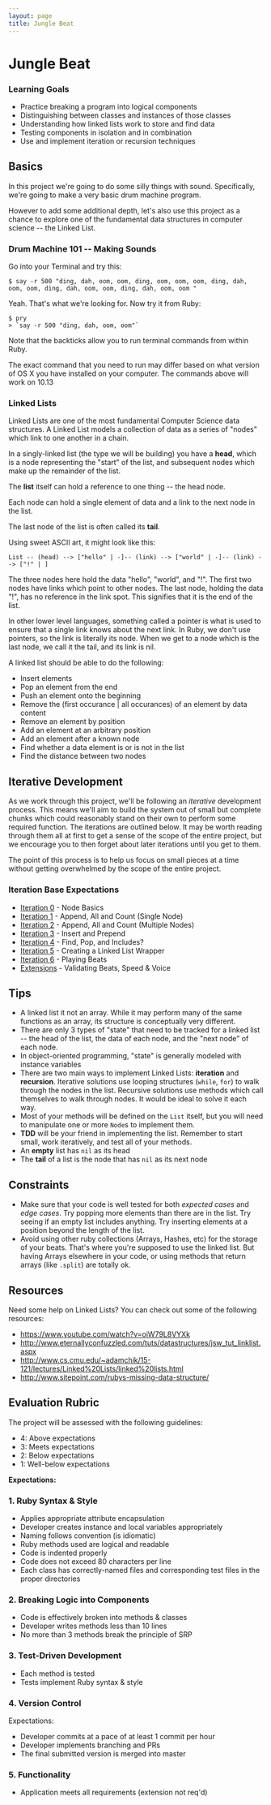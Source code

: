 ```yaml
---
layout: page
title: Jungle Beat
---
```


# Jungle Beat
### Learning Goals

* Practice breaking a program into logical components
* Distinguishing between classes and instances of those classes
* Understanding how linked lists work to store and find data
* Testing components in isolation and in combination
* Use and implement iteration or recursion techniques

## Basics

In this project we're going to do some silly things with sound. Specifically, we're going to make a very basic drum machine program.

However to add some additional depth, let's also use this project as a chance to explore one of the fundamental data structures in computer science -- the Linked List.

### Drum Machine 101 -- Making Sounds

Go into your Terminal and try this:

```
$ say -r 500 "ding, dah, oom, oom, ding, oom, oom, oom, ding, dah, oom, oom, ding, dah, oom, oom, ding, dah, oom, oom "
```

Yeah. That's what we're looking for. Now try it from Ruby:

```
$ pry
> `say -r 500 "ding, dah, oom, oom"`
```

Note that the backticks allow you to run terminal commands from within Ruby.

The exact command that you need to run may differ based on what version of OS X
you have installed on your computer. The commands above will work on 10.13

### Linked Lists

Linked Lists are one of the most fundamental Computer Science data structures. A Linked List models a collection of data as a series of "nodes" which link to one another in a chain.

In a singly-linked list (the type we will be building) you have a __head__, which is a node representing the "start" of the list, and subsequent nodes which make up the remainder of the list.

The __list__ itself can hold a reference to one thing -- the head node.

Each node can hold a single element of data and a link to the next node in the list.

The last node of the list is often called its __tail__.

Using sweet ASCII art, it might look like this:

```
List -- (head) --> ["hello" | -]-- (link) --> ["world" | -]-- (link) --> ["!" | ]
```

The three nodes here hold the data "hello", "world", and "!". The first two nodes have links which point to other nodes. The last node, holding the data "!", has no reference in the link spot. This signifies that it is the end of the list.

In other lower level languages, something called a pointer is what is used to ensure that a single link knows about the next link. In Ruby, we don't use pointers, so the link is literally its node. When we get to a node which is the last node, we call it the tail, and its link is nil.

A linked list should be able to do the following:


* Insert elements
* Pop an element from the end
* Push an element onto the beginning
* Remove the (first occurance | all occurances) of an element by data content
* Remove an element by position
* Add an element at an arbitrary position
* Add an element after a known node
* Find whether a data element is or is not in the list
* Find the distance between two nodes

## Iterative Development

As we work through this project, we'll be following an _iterative_ development process. This means we'll aim to build the system out of small but complete chunks which could reasonably stand on their own to perform some required function. The iterations are outlined below. It may be worth reading through them all at first to get a sense of the scope of the entire project, but we encourage you to then forget about later iterations until you get to them.

The point of this process is to help us focus on small pieces at a time without getting overwhelmed by the scope of the entire project.

### Iteration Base Expectations

* [Iteration 0](jungle_beat_iterations/iteration_0) - Node Basics
* [Iteration 1](jungle_beat_iterations/iteration_1) - Append, All and Count (Single Node)
* [Iteration 2](jungle_beat_iterations/iteration_2) - Append, All and Count (Multiple Nodes)
* [Iteration 3](jungle_beat_iterations/iteration_3) - Insert and Prepend
* [Iteration 4](jungle_beat_iterations/iteration_4) - Find, Pop, and Includes?
* [Iteration 5](jungle_beat_iterations/iteration_5) - Creating a Linked List Wrapper
* [Iteration 6](jungle_beat_iterations/iteration_6) - Playing Beats
* [Extensions](jungle_beat_iterations/extensions) - Validating Beats, Speed & Voice

## Tips

* A linked list it not an array. While it may perform many of the same functions as an array, its structure is conceptually very different.
* There are only 3 types of "state" that need to be tracked for a linked list -- the head of the list, the data of each node, and the "next node" of each node.
* In object-oriented programming, "state" is generally modeled with instance variables
* There are two main ways to implement Linked Lists: __iteration__ and __recursion__. Iterative solutions use looping structures (`while`, `for`) to walk through the nodes in the list. Recursive solutions use methods which call themselves to walk through nodes. It would be ideal to solve it each way.
* Most of your methods will be defined on the `List` itself, but you will need to manipulate one or more `Node`s to implement them.
* __TDD__ will be your friend in implementing the list. Remember to start small, work iteratively, and test all of your methods.
* An __empty__ list has `nil` as its head
* The __tail__ of a list is the node that has `nil` as its next node

## Constraints

* Make sure that your code is well tested for both *expected cases* and *edge cases*. Try popping more elements than there are in the list. Try seeing if an empty list includes anything. Try inserting elements at a position beyond the length of the list.
* Avoid using other ruby collections (Arrays, Hashes, etc) for the storage of your beats. That's where you're supposed to use the linked list. But having Arrays elsewhere in your code, or using methods that return arrays (like `.split`) are totally ok.

## Resources

Need some help on Linked Lists? You can check out some of the following resources:

* https://www.youtube.com/watch?v=oiW79L8VYXk
* http://www.eternallyconfuzzled.com/tuts/datastructures/jsw_tut_linklist.aspx
* http://www.cs.cmu.edu/~adamchik/15-121/lectures/Linked%20Lists/linked%20lists.html
* http://www.sitepoint.com/rubys-missing-data-structure/

## Evaluation Rubric

The project will be assessed with the following guidelines:

* 4: Above expectations
* 3: Meets expectations
* 2: Below expectations
* 1: Well-below expectations

**Expectations:**

### 1. Ruby Syntax & Style

* Applies appropriate attribute encapsulation  
* Developer creates instance and local variables appropriately
* Naming follows convention (is idiomatic)
* Ruby methods used are logical and readable
* Code is indented properly
* Code does not exceed 80 characters per line
* Each class has correctly-named files and corresponding test files in the proper directories

### 2. Breaking Logic into Components

* Code is effectively broken into methods & classes
* Developer writes methods less than 10 lines
* No more than 3 methods break the principle of SRP


### 3. Test-Driven Development

* Each method is tested  
* Tests implement Ruby syntax & style  

### 4. Version Control

Expectations:

* Developer commits at a pace of at least 1 commit per hour
* Developer implements branching and PRs
* The final submitted version is merged into master

### 5. Functionality

* Application meets all requirements (extension not req'd)
